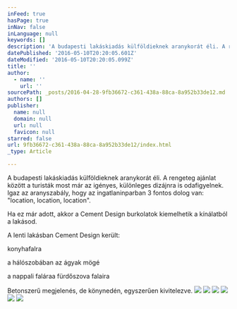 ```yaml
---
inFeed: true
hasPage: true
inNav: false
inLanguage: null
keywords: []
description: 'A budapesti lakáskiadás külföldieknek aranykorát éli. A rengeteg ajánlat között a turisták most már az igényes, különleges dizájnra is odafigyelnek. Igaz az aranyszabály, hogy az ingatlaninparban 3 fontos dolog van: "location, location, location". '
datePublished: '2016-05-10T20:20:05.601Z'
dateModified: '2016-05-10T20:20:05.099Z'
title: ''
author:
  - name: ''
    url: ''
sourcePath: _posts/2016-04-28-9fb36672-c361-438a-88ca-8a952b33de12.md
authors: []
publisher:
  name: null
  domain: null
  url: null
  favicon: null
starred: false
url: 9fb36672-c361-438a-88ca-8a952b33de12/index.html
_type: Article

---
```

A budapesti lakáskiadás külföldieknek aranykorát éli. A rengeteg ajánlat között a turisták most már az igényes, különleges dizájnra is odafigyelnek. Igaz az aranyszabály, hogy az ingatlaninparban 3 fontos dolog van: "location, location, location". 

Ha ez már adott, akkor a Cement Design burkolatok kiemelhetik a kínálatból a lakásod. 

A lenti lakásban Cement Design került:

konyhafalra

a hálószobában az ágyak mögé

a nappali faláraa fürdőszova falaira

Betonszerű megjelenés, de könynedén, egyszerűen kivitelezve. ![](https://s3-us-west-2.amazonaws.com/the-grid-img/p/8303dfeab07f6dc9f88e6ffb96171499939a8564.jpg)
![](https://s3-us-west-2.amazonaws.com/the-grid-img/p/f38e6047b14bff6ec3e30180973c32355165233e.jpg)
![](https://s3-us-west-2.amazonaws.com/the-grid-img/p/bc7527e99a9d31f912b9e1039a9fa244eefbe32f.jpg)
![](https://s3-us-west-2.amazonaws.com/the-grid-img/p/d7345fc995468b585cf42096c29dd70d4c3cfc08.jpg)
![](https://s3-us-west-2.amazonaws.com/the-grid-img/p/b10727d2e59a3b45394a8f4001356b6fa672c782.jpg)
![](https://s3-us-west-2.amazonaws.com/the-grid-img/p/0540501df8cb6a4da621db1815b3d31d01f59ee8.jpg)